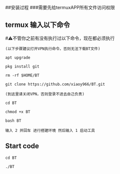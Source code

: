 ##安装过程
###需要先给termuxAPP所有文件访问权限
## termux 输入以下命令
#⚠️不管你之前有没有执行过以下命令，现在都必须执行
```
(以下步骤建议打开VPN执行命令，否则无法下载BT文件)
```
```
apt upgrade
```
```
pkg install git
```
```
rm -rf $HOME/BT
```
```
git clone https://github.com/xiaoy966/BT.git
```
```
(到这里请关闭VPN，否则登录不进去自己负责)
```
```
cd BT
```
```
chmod +x BT
```
```
bash BT
```
```
输入 2 并回车 进行搭建环境 然后输入 1 启动工具
```
## Start code
```
cd BT
```
```
./BT
```